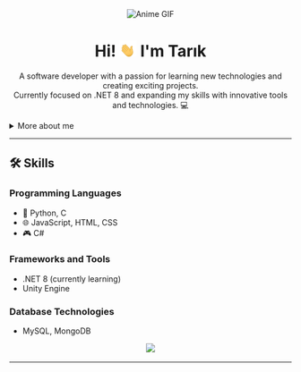 <div align="center">
  <img src="https://media0.giphy.com/media/v1.Y2lkPTc5MGI3NjExMHZ4MDR1amlzYWhla3gycDV4a2V4OHNydzRqeXprZHIycjZxcjR2diZlcD12MV9pbnRlcm5hbF9naWZfYnlfaWQmY3Q9Zw/GhmvdoKizbEyc/giphy.gif" alt="Anime GIF">
</div> 


<div align="center">
  <h1>Hi! <img width="30" src="./images/waving-hand-joypixels.gif"> I'm Tarık</h1>
  <p>A software developer with a passion for learning new technologies and creating exciting projects.<br>
  Currently focused on .NET 8 and expanding my skills with innovative tools and technologies. 💻</p>
</div>



<details>
  <summary>More about me</summary>

- 🌱 **Currently Learning:** .NET 8 and diving deeper into backend development.  
- 💼 **Experience:** Python, JavaScript, Unity, C, C++, HTML, CSS.  
- 🎮 **Hobbies:** Game development and exploring innovations in the tech world.  
- 📫 **Contact Me:** [LinkedIn](https://www.linkedin.com/in/tar%C4%B1k-kerem-%C3%A7ifciba%C5%9F%C4%B1-86398030b/) | [Email](mailto:tkeremc@outlook.com)

</details>

---


## 🛠️ Skills

### **Programming Languages**
- 🐍 Python, C
- 🌐 JavaScript, HTML, CSS
- 🎮 C#

### **Frameworks and Tools**
- .NET 8 (currently learning)    
- Unity Engine  

### **Database Technologies**
- MySQL, MongoDB

<div align="center">
  <img src="https://i.giphy.com/media/v1.Y2lkPTc5MGI3NjExZmx5dmg1OGN2d3l4eG5xam52bXFha3lxM2szNmEwa2F0c25sbmN1OSZlcD12MV9pbnRlcm5hbF9naWZfYnlfaWQmY3Q9Zw/JqmupuTVZYaQX5s094/giphy.gif" width="100"/>
</div>

---
